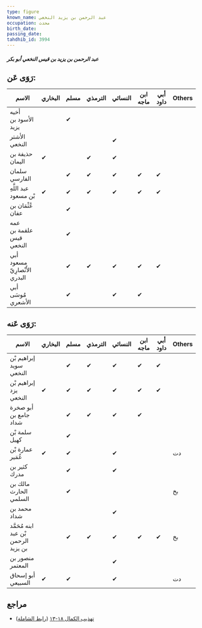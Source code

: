 ```yaml
---
type: figure
known_name: عبد الرحمن بن يزيد النخعي
occupation: محدث
birth_date:
passing_date:
tahdhib_id: 3994
---
```

##### عبد الرحمن بن يزيد بن قيس النخعي أبو بكر

## رَوَى عَن:
| الاسم                         | البخاري | مسلم | الترمذي | النسائي | ابن ماجه | أبي داود | Others |
| ----------------------------- | ------- | ---- | ------- | ------- | -------- | -------- | ------ |
| أخيه الأسود بن يزيد           |         | ✔    |         |         |          |          |        |
| الأشتر النخعي                 |         |      |         | ✔       |          |          |        |
| حذيفة بن اليمان               | ✔       |      | ✔       | ✔       |          |          |        |
| سلمان الفارسي                 |         | ✔    | ✔       | ✔       | ✔        | ✔        |        |
| عبد اللَّهِ بْن مسعود         | ✔       | ✔    | ✔       | ✔       | ✔        | ✔        |        |
| عُثْمَان بن عفان              |         | ✔    |         |         |          |          |        |
| عمه علقمة بن قيس النخعي       |         | ✔    |         |         |          |          |        |
| أبي مسعود الأَنْصارِيّ البدري |         | ✔    | ✔       | ✔       | ✔        | ✔        |        |
| أبي مُوسَى الأشعري            |         | ✔    |         | ✔       | ✔        |          |        |
## رَوَى عَنه:
| الاسم                                | البخاري | مسلم | الترمذي | النسائي | ابن ماجه | أبي داود | Others |
| ------------------------------------ | ------- | ---- | ------- | ------- | -------- | -------- | ------ |
| إبراهيم بْن سويد النخعي              |         | ✔    | ✔       | ✔       | ✔        | ✔        |        |
| إبراهيم بْن يزد النخعي               | ✔       | ✔    | ✔       | ✔       | ✔        | ✔        |        |
| أبو صخرة جامع بن شداد                |         | ✔    | ✔       | ✔       | ✔        |          |        |
| سلمة بْن كهيل                        |         | ✔    |         |         |          |          |        |
| عمارة بْن عُمَير                     | ✔       | ✔    |         | ✔       |          |          | دت     |
| كثير بن مدرك                         |         | ✔    |         | ✔       |          |          |        |
| مالك بن الحارث السلمي                |         | ✔    |         |         |          |          | بخ     |
| محمد بن شداد                         |         |      |         | ✔       |          |          |        |
| ابنه مُحَمَّد بْن عبد الرحمن بن يزيد |         | ✔    | ✔       | ✔       | ✔        | ✔        | بخ     |
| منصور بن المعتمر                     |         |      |         | ✔       |          |          |        |
| أبو إسحاق السبيعي                    | ✔       | ✔    |         | ✔       |          |          | دت     |
## مراجع
- [تهذيب الكمال ١٨-١٣](obsidian://open?vault=Tahdhib-al-Kamal&file=Figures/٣٩٩٤-عبد%20الرحمن%20بن%20يزيد%20بن%20قيس%20النخعي%20أبو%20بكر) ([رابط الشاملة](https://shamela.ws/book/3722/9046))